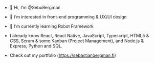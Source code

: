 - 👋 Hi, I’m @SebuBergman
- 👀 I’m interested in front-end programming & UX/UI design
- 🌱 I’m currently learning Robot Framework
- I already know React, React Native, JavaScript, Typescript, HTML5 & CSS, Scrum & some Kanban (Project Management), and Node.js & Express, Python and SQL.

- Check out my portfolio (https://sebastianbergman.fi)

<!---
SebuBergman/SebuBergman is a ✨ special ✨ repository because its `README.md` (this file) appears on your GitHub profile.
You can click the Preview link to take a look at your changes.
--->
